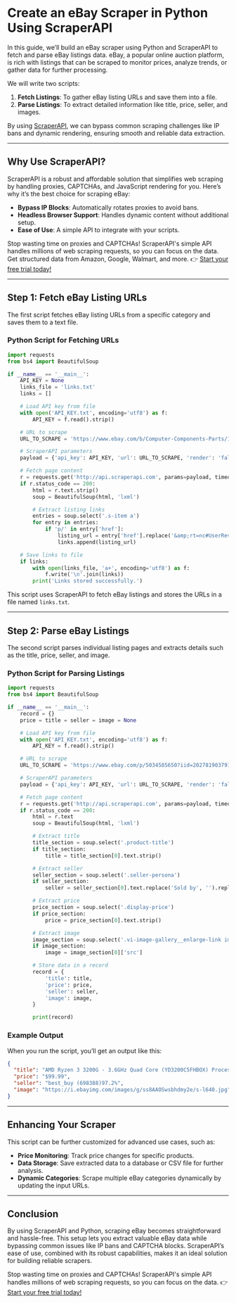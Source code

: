 
# Create an eBay Scraper in Python Using ScraperAPI

In this guide, we’ll build an eBay scraper using Python and ScraperAPI to fetch and parse eBay listings data. eBay, a popular online auction platform, is rich with listings that can be scraped to monitor prices, analyze trends, or gather data for further processing.

We will write two scripts:
1. **Fetch Listings**: To gather eBay listing URLs and save them into a file.
2. **Parse Listings**: To extract detailed information like title, price, seller, and images.

By using [ScraperAPI](https://bit.ly/Scraperapi), we can bypass common scraping challenges like IP bans and dynamic rendering, ensuring smooth and reliable data extraction.

---

## Why Use ScraperAPI?

ScraperAPI is a robust and affordable solution that simplifies web scraping by handling proxies, CAPTCHAs, and JavaScript rendering for you. Here’s why it’s the best choice for scraping eBay:

- **Bypass IP Blocks**: Automatically rotates proxies to avoid bans.
- **Headless Browser Support**: Handles dynamic content without additional setup.
- **Ease of Use**: A simple API to integrate with your scripts.

Stop wasting time on proxies and CAPTCHAs! ScraperAPI's simple API handles millions of web scraping requests, so you can focus on the data. Get structured data from Amazon, Google, Walmart, and more. 👉 [Start your free trial today!](https://bit.ly/Scraperapi)

---

## Step 1: Fetch eBay Listing URLs

The first script fetches eBay listing URLs from a specific category and saves them to a text file.

### Python Script for Fetching URLs

```python
import requests
from bs4 import BeautifulSoup

if __name__ == '__main__':
    API_KEY = None
    links_file = 'links.txt'
    links = []

    # Load API key from file
    with open('API_KEY.txt', encoding='utf8') as f:
        API_KEY = f.read().strip()

    # URL to scrape
    URL_TO_SCRAPE = 'https://www.ebay.com/b/Computer-Components-Parts/175673/bn_1643095'

    # ScraperAPI parameters
    payload = {'api_key': API_KEY, 'url': URL_TO_SCRAPE, 'render': 'false'}

    # Fetch page content
    r = requests.get('http://api.scraperapi.com', params=payload, timeout=60)
    if r.status_code == 200:
        html = r.text.strip()
        soup = BeautifulSoup(html, 'lxml')

        # Extract listing links
        entries = soup.select('.s-item a')
        for entry in entries:
            if 'p/' in entry['href']:
                listing_url = entry['href'].replace('&amp;rt=nc#UserReviews', '')
                links.append(listing_url)

    # Save links to file
    if links:
        with open(links_file, 'a+', encoding='utf8') as f:
            f.write('\n'.join(links))
        print('Links stored successfully.')
```

This script uses ScraperAPI to fetch eBay listings and stores the URLs in a file named `links.txt`.

---

## Step 2: Parse eBay Listings

The second script parses individual listing pages and extracts details such as the title, price, seller, and image.

### Python Script for Parsing Listings

```python
import requests
from bs4 import BeautifulSoup

if __name__ == '__main__':
    record = {}
    price = title = seller = image = None

    # Load API key from file
    with open('API_KEY.txt', encoding='utf8') as f:
        API_KEY = f.read().strip()

    # URL to scrape
    URL_TO_SCRAPE = 'https://www.ebay.com/p/5034585650?iid=202781903791'

    # ScraperAPI parameters
    payload = {'api_key': API_KEY, 'url': URL_TO_SCRAPE, 'render': 'false'}

    # Fetch page content
    r = requests.get('http://api.scraperapi.com', params=payload, timeout=60)
    if r.status_code == 200:
        html = r.text
        soup = BeautifulSoup(html, 'lxml')

        # Extract title
        title_section = soup.select('.product-title')
        if title_section:
            title = title_section[0].text.strip()

        # Extract seller
        seller_section = soup.select('.seller-persona')
        if seller_section:
            seller = seller_section[0].text.replace('Sold by', '').replace('Positive feedbackContact seller', '').strip()

        # Extract price
        price_section = soup.select('.display-price')
        if price_section:
            price = price_section[0].text.strip()

        # Extract image
        image_section = soup.select('.vi-image-gallery__enlarge-link img')
        if image_section:
            image = image_section[0]['src']

        # Store data in a record
        record = {
            'title': title,
            'price': price,
            'seller': seller,
            'image': image,
        }

        print(record)
```

### Example Output

When you run the script, you’ll get an output like this:

```json
{
  "title": "AMD Ryzen 3 3200G - 3.6GHz Quad Core (YD3200C5FHBOX) Processor",
  "price": "$99.99",
  "seller": "best_buy (698388)97.2%",
  "image": "https://i.ebayimg.com/images/g/ss8AAOSwsbhdmy2e/s-l640.jpg"
}
```

---

## Enhancing Your Scraper

This script can be further customized for advanced use cases, such as:

- **Price Monitoring**: Track price changes for specific products.
- **Data Storage**: Save extracted data to a database or CSV file for further analysis.
- **Dynamic Categories**: Scrape multiple eBay categories dynamically by updating the input URLs.

---

## Conclusion

By using ScraperAPI and Python, scraping eBay becomes straightforward and hassle-free. This setup lets you extract valuable eBay data while bypassing common issues like IP bans and CAPTCHA blocks. ScraperAPI’s ease of use, combined with its robust capabilities, makes it an ideal solution for building reliable scrapers.

Stop wasting time on proxies and CAPTCHAs! ScraperAPI's simple API handles millions of web scraping requests, so you can focus on the data. 👉 [Start your free trial today!](https://bit.ly/Scraperapi)
